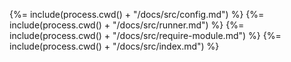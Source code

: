 <!-- docks-start -->

{%= include(process.cwd() + "/docs/src/config.md") %}
{%= include(process.cwd() + "/docs/src/runner.md") %}
{%= include(process.cwd() + "/docs/src/require-module.md") %}
{%= include(process.cwd() + "/docs/src/index.md") %}

<!-- docks-end -->
